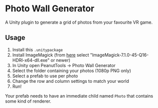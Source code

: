 # Photo Wall Generator

A Unity plugin to generate a grid of photos from your favourite VR game.

## Usage

1. Install this `.unitypackage`
2. Install ImageMagick (from [here](https://imagemagick.org/script/download.php#windows) select "ImageMagick-7.1.0-45-Q16-HDRI-x64-dll.exe" or newer)
3. In Unity open PeanutTools -> Photo Wall Generator
4. Select the folder containing your photos (1080p PNG only)
5. Select a prefab to use per photo
6. Change the row and column settings to match your world
7. Run!

Your prefab needs to have an immediate child named `Photo` that contains some kind of renderer.

